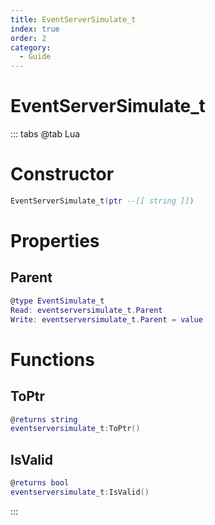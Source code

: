 ```yaml
---
title: EventServerSimulate_t
index: true
order: 2
category:
  - Guide
---
```


# EventServerSimulate_t

::: tabs
@tab Lua
# Constructor
```lua
EventServerSimulate_t(ptr --[[ string ]])
```
# Properties
## Parent 
```lua
@type EventSimulate_t
Read: eventserversimulate_t.Parent
Write: eventserversimulate_t.Parent = value
```
# Functions
## ToPtr
```lua
@returns string
eventserversimulate_t:ToPtr()
```
## IsValid
```lua
@returns bool
eventserversimulate_t:IsValid()
```

:::